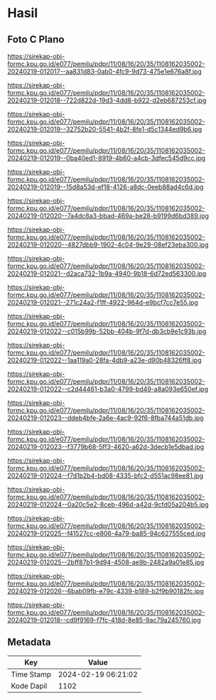 # Hasil

## Foto C Plano

https://sirekap-obj-formc.kpu.go.id/e077/pemilu/pdpr/11/08/16/20/35/1108162035002-20240219-012017--aa831d83-0ab0-4fc9-9d73-475e1e676a8f.jpg

https://sirekap-obj-formc.kpu.go.id/e077/pemilu/pdpr/11/08/16/20/35/1108162035002-20240219-012018--722d822d-19d3-4dd8-b922-d2eb687253cf.jpg

https://sirekap-obj-formc.kpu.go.id/e077/pemilu/pdpr/11/08/16/20/35/1108162035002-20240219-012019--32752b20-5541-4b2f-8fe1-d5c1344ed9b6.jpg

https://sirekap-obj-formc.kpu.go.id/e077/pemilu/pdpr/11/08/16/20/35/1108162035002-20240219-012019--0ba40ed1-8919-4b60-a4cb-3dfec545d9cc.jpg

https://sirekap-obj-formc.kpu.go.id/e077/pemilu/pdpr/11/08/16/20/35/1108162035002-20240219-012019--15d8a53d-ef18-4126-a8dc-0eeb88ad4c6d.jpg

https://sirekap-obj-formc.kpu.go.id/e077/pemilu/pdpr/11/08/16/20/35/1108162035002-20240219-012020--7a4dc8a3-bbad-469a-be28-b9199d6bd389.jpg

https://sirekap-obj-formc.kpu.go.id/e077/pemilu/pdpr/11/08/16/20/35/1108162035002-20240219-012020--4827dbb9-1902-4c04-9e29-08ef23eba300.jpg

https://sirekap-obj-formc.kpu.go.id/e077/pemilu/pdpr/11/08/16/20/35/1108162035002-20240219-012021--d2aca732-1b9a-4940-9b18-6d72ed563300.jpg

https://sirekap-obj-formc.kpu.go.id/e077/pemilu/pdpr/11/08/16/20/35/1108162035002-20240219-012021--271c24a2-f1ff-4922-964d-e9bcf7cc7e55.jpg

https://sirekap-obj-formc.kpu.go.id/e077/pemilu/pdpr/11/08/16/20/35/1108162035002-20240219-012022--c015b99b-52bb-404b-9f7d-db3cb9e1c93b.jpg

https://sirekap-obj-formc.kpu.go.id/e077/pemilu/pdpr/11/08/16/20/35/1108162035002-20240219-012022--1aa119a0-28fa-4db9-a23e-d90b48326ff8.jpg

https://sirekap-obj-formc.kpu.go.id/e077/pemilu/pdpr/11/08/16/20/35/1108162035002-20240219-012022--c2d44461-b3a0-4799-bd49-a8a093e650ef.jpg

https://sirekap-obj-formc.kpu.go.id/e077/pemilu/pdpr/11/08/16/20/35/1108162035002-20240219-012023--ddeb4bfe-2a6e-4ac9-92f6-8fba744a51db.jpg

https://sirekap-obj-formc.kpu.go.id/e077/pemilu/pdpr/11/08/16/20/35/1108162035002-20240219-012023--f3779b68-5ff3-4620-a62d-3decb1e5dbad.jpg

https://sirekap-obj-formc.kpu.go.id/e077/pemilu/pdpr/11/08/16/20/35/1108162035002-20240219-012024--f7d1b2b4-bd08-4335-bfc2-d551ac98ee81.jpg

https://sirekap-obj-formc.kpu.go.id/e077/pemilu/pdpr/11/08/16/20/35/1108162035002-20240219-012024--0a20c5e2-8ceb-496d-a42d-9cfd05a204b5.jpg

https://sirekap-obj-formc.kpu.go.id/e077/pemilu/pdpr/11/08/16/20/35/1108162035002-20240219-012025--f41527cc-e806-4a79-ba85-94c627555ced.jpg

https://sirekap-obj-formc.kpu.go.id/e077/pemilu/pdpr/11/08/16/20/35/1108162035002-20240219-012025--2bff87b1-9d94-4508-ae9b-2482a9a01e85.jpg

https://sirekap-obj-formc.kpu.go.id/e077/pemilu/pdpr/11/08/16/20/35/1108162035002-20240219-012026--6bab09fb-e79c-4339-b189-b2f9b90182fc.jpg

https://sirekap-obj-formc.kpu.go.id/e077/pemilu/pdpr/11/08/16/20/35/1108162035002-20240219-012018--cd9f9169-f7fc-418d-8e85-9ac79a245760.jpg


## Metadata

| Key        | Value               |
| ---------- | ------------------- |
| Time Stamp | 2024-02-19 06:21:02 |
| Kode Dapil | 1102                |



